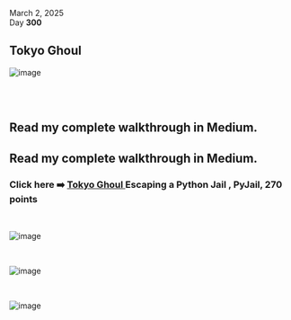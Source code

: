 March 2, 2025<br>
Day <strong>300</strong><br>

<h2>Tokyo Ghoul</h2>

![image](https://github.com/user-attachments/assets/d0874082-e05a-4607-aac9-3bc6ee3e3d43)

<br>

<br>

<h2>Read my complete walkthrough in Medium.</h2>

<h2>Read my complete walkthrough in Medium.</h2>

<h3 align="left"> Click here ➡️  <a href="https://medium.com/@RosanaFS/escaping-a-python-jail-pyjail-tokyo-ghoul-tryhackme-walkthrough-270-points-a1a08bc0d7cd">Tokyo Ghoul </a>Escaping a Python Jail , PyJail, 270 points</h3>


<br>

![image](https://github.com/user-attachments/assets/448a04b3-b62a-460a-9c2c-5bd5276f05ce)

<br>


![image](https://github.com/user-attachments/assets/d67a115d-4613-4b84-a89b-b30d223d9946)

<br>

![image](https://github.com/user-attachments/assets/692c6a37-6c70-4433-b897-3e7ae3855a99)


